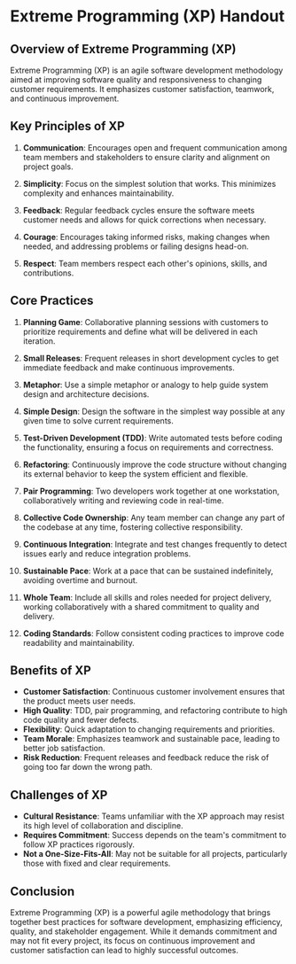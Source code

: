 # Extreme Programming (XP) Handout

## Overview of Extreme Programming (XP)

Extreme Programming (XP) is an agile software development methodology aimed at improving software quality and responsiveness to changing customer requirements. It emphasizes customer satisfaction, teamwork, and continuous improvement.

## Key Principles of XP

1. **Communication**: Encourages open and frequent communication among team members and stakeholders to ensure clarity and alignment on project goals.

2. **Simplicity**: Focus on the simplest solution that works. This minimizes complexity and enhances maintainability.

3. **Feedback**: Regular feedback cycles ensure the software meets customer needs and allows for quick corrections when necessary.

4. **Courage**: Encourages taking informed risks, making changes when needed, and addressing problems or failing designs head-on.

5. **Respect**: Team members respect each other's opinions, skills, and contributions.

## Core Practices

1. **Planning Game**: Collaborative planning sessions with customers to prioritize requirements and define what will be delivered in each iteration.

2. **Small Releases**: Frequent releases in short development cycles to get immediate feedback and make continuous improvements.

3. **Metaphor**: Use a simple metaphor or analogy to help guide system design and architecture decisions.

4. **Simple Design**: Design the software in the simplest way possible at any given time to solve current requirements.

5. **Test-Driven Development (TDD)**: Write automated tests before coding the functionality, ensuring a focus on requirements and correctness.

6. **Refactoring**: Continuously improve the code structure without changing its external behavior to keep the system efficient and flexible.

7. **Pair Programming**: Two developers work together at one workstation, collaboratively writing and reviewing code in real-time.

8. **Collective Code Ownership**: Any team member can change any part of the codebase at any time, fostering collective responsibility.

9. **Continuous Integration**: Integrate and test changes frequently to detect issues early and reduce integration problems.

10. **Sustainable Pace**: Work at a pace that can be sustained indefinitely, avoiding overtime and burnout.

11. **Whole Team**: Include all skills and roles needed for project delivery, working collaboratively with a shared commitment to quality and delivery.

12. **Coding Standards**: Follow consistent coding practices to improve code readability and maintainability.

## Benefits of XP

- **Customer Satisfaction**: Continuous customer involvement ensures that the product meets user needs.
- **High Quality**: TDD, pair programming, and refactoring contribute to high code quality and fewer defects.
- **Flexibility**: Quick adaptation to changing requirements and priorities.
- **Team Morale**: Emphasizes teamwork and sustainable pace, leading to better job satisfaction.
- **Risk Reduction**: Frequent releases and feedback reduce the risk of going too far down the wrong path.

## Challenges of XP

- **Cultural Resistance**: Teams unfamiliar with the XP approach may resist its high level of collaboration and discipline.
- **Requires Commitment**: Success depends on the team's commitment to follow XP practices rigorously.
- **Not a One-Size-Fits-All**: May not be suitable for all projects, particularly those with fixed and clear requirements.

## Conclusion

Extreme Programming (XP) is a powerful agile methodology that brings together best practices for software development, emphasizing efficiency, quality, and stakeholder engagement. While it demands commitment and may not fit every project, its focus on continuous improvement and customer satisfaction can lead to highly successful outcomes.